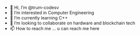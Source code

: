 - 👋 Hi, I’m @trum-codesv
- 👀 I’m interested in Computer Engineering
- 🌱 I’m currently learning C++
- 💞️ I’m looking to collaborate on hardware and blockchain tech
- 📫 How to reach me ... u can reach me here

<!---
trum-codesv/trum-codesv is a ✨ special ✨ repository because its `README.md` (this file) appears on your GitHub profile.
You can click the Preview link to take a look at your changes.
--->
